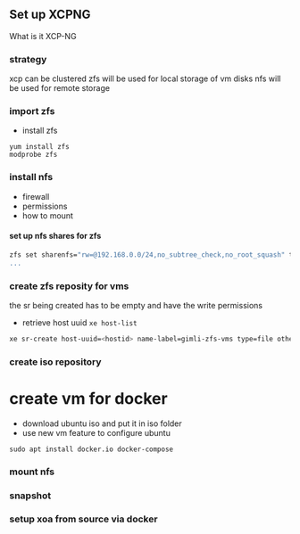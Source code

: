 ## Set up XCPNG
What is it XCP-NG

### strategy
xcp can be clustered
zfs will be used for local storage of vm disks
nfs will be used for remote storage

### import zfs
* install zfs

```
yum install zfs
modprobe zfs
```

### install nfs
* firewall
* permissions
* how to mount

#### set up nfs shares for zfs
```bash
zfs set sharenfs="rw=@192.168.0.0/24,no_subtree_check,no_root_squash" tank/appdata"
...
```

### create zfs reposity for vms
the sr being created has to be empty and have the write permissions
* retrieve host uuid
`xe host-list`

```bash
xe sr-create host-uuid=<hostid> name-label=gimli-zfs-vms type=file other-config:o_direct=false device-config:location=/tank/vms
```

### create iso repository

# create vm for docker
* download ubuntu iso and put it in iso folder
* use new vm feature to configure ubuntu

```
sudo apt install docker.io docker-compose
```

### mount nfs

### snapshot

### setup xoa from source via docker
